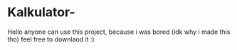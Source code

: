 # Kalkulator-
Hello anyone can use this project, because i was bored (idk why i made this tho) feel free to downlaod it :)
